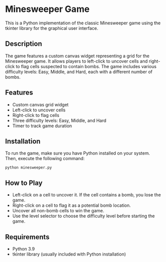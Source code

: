 # Minesweeper Game

This is a Python implementation of the classic Minesweeper game using the tkinter library for the graphical user interface.

## Description

The game features a custom canvas widget representing a grid for the Minesweeper game. It allows players to left-click to uncover cells and right-click to flag cells suspected to contain bombs. The game includes various difficulty levels: Easy, Middle, and Hard, each with a different number of bombs.

## Features

- Custom canvas grid widget
- Left-click to uncover cells
- Right-click to flag cells
- Three difficulty levels: Easy, Middle, and Hard
- Timer to track game duration

## Installation

To run the game, make sure you have Python installed on your system. Then, execute the following command:

```
python minesweeper.py
```

## How to Play

- Left-click on a cell to uncover it. If the cell contains a bomb, you lose the game.
- Right-click on a cell to flag it as a potential bomb location.
- Uncover all non-bomb cells to win the game.
- Use the level selector to choose the difficulty level before starting the game.

## Requirements

- Python 3.9
- tkinter library (usually included with Python installation)
